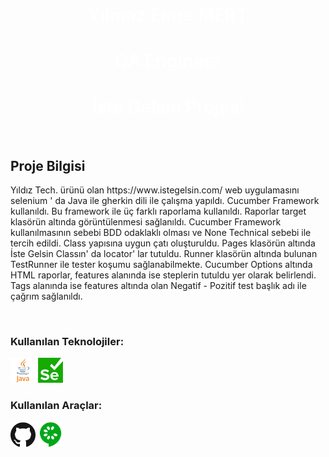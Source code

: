 <h1 align=center style="color:white" > Yılmaz Emre MERT </h1>
<h1 align=center style="color:white" > QA Engineer </h1>
<h1 align=center style="color:white" > İste Gelsin Projesi </h1>
<br>
<h2>Proje Bilgisi </h2>
Yıldız Tech. ürünü olan https://www.istegelsin.com/ web uygulamasını selenium ' da Java ile gherkin dili ile çalışma yapıldı. 
Cucumber Framework kullanıldı. Bu framework ile üç farklı raporlama kullanıldı. Raporlar target klasörün altında görüntülenmesi sağlanıldı. 
Cucumber Framework kullanılmasının sebebi BDD odaklaklı olması ve None Technical sebebi ile tercih edildi. Class yapısına uygun çatı oluşturuldu.
Pages klasörün altında İste Gelsin Classın' da locator' lar tutuldu. Runner klasörün altında bulunan TestRunner ile tester koşumu sağlanabilmekte. 
Cucumber Options altında HTML raporlar, features alanında ise steplerin tutuldu yer olarak belirlendi. Tags alanında ise features altında olan Negatif - Pozitif test başlık adı 
ile çağrım sağlanıldı. 
<p></p>
<br>
<h3> Kullanılan Teknolojiler:</h3>
<img height="40" width="40" src="https://raw.githubusercontent.com/github/explore/5b3600551e122a3277c2c5368af2ad5725ffa9a1/topics/java/java.png">
<img height="40" width="40" src="https://raw.githubusercontent.com/github/explore/5b3600551e122a3277c2c5368af2ad5725ffa9a1/topics/selenium/selenium.png">
<h3> Kullanılan Araçlar:</h3>
<img height="40" width="40" src="https://raw.githubusercontent.com/github/explore/5b3600551e122a3277c2c5368af2ad5725ffa9a1/topics/github/github.png">
<img src="https://github.com/devicons/devicon/blob/master/icons/cucumber/cucumber-plain.svg" title="Cucumber" alt="Cucumber" width="40" height="40"/>